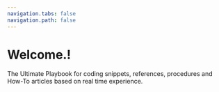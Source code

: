 ```yaml
---
navigation.tabs: false
navigation.path: false
---
```


# Welcome.!

The Ultimate Playbook for coding snippets, references, procedures and How-To articles based on real time experience.
 

